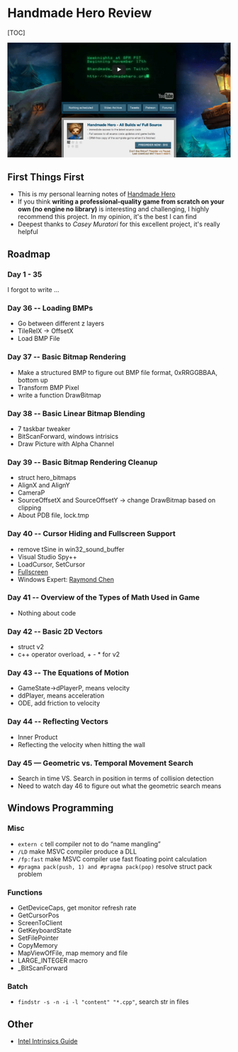 # Handmade Hero Review

[TOC]

![](./home.png)

## First Things First

- This is my personal learning notes of [Handmade Hero](https://handmadehero.org/)
- If you think **writing a professional-quality game from scratch on your own (no engine no library)** is interesting and challenging, I highly recommend this project. In my opinion, it's the best I can find
- Deepest thanks to *Casey Muratori* for this excellent project, it's really helpful



## Roadmap

### Day 1 - 35

I forgot to write ...

### Day 36 -- Loading BMPs

- Go between different z layers
- TileRelX -> OffsetX
- Load BMP File

### Day 37 -- Basic Bitmap Rendering

- Make a structured BMP to figure out BMP file format, 0xRRGGBBAA, bottom up
- Transform BMP Pixel
- write a function DrawBitmap

### Day 38 -- Basic Linear Bitmap Blending

- 7 taskbar tweaker
- BitScanForward, windows intrisics
- Draw Picture with Alpha Channel

### Day 39 -- Basic Bitmap Rendering Cleanup

- struct hero_bitmaps 
- AlignX and AlignY
- CameraP
- SourceOffsetX and SourceOffsetY -> change DrawBitmap based on clipping
- About PDB file, lock.tmp

### Day 40 -- Cursor Hiding and Fullscreen Support

- remove tSine in win32_sound_buffer
- Visual Studio Spy++
- LoadCursor, SetCursor
- [Fullscreen](http://blogs.msdn.com/b/oldnewthing/archive/2010/04/12/9994016.aspx)
- Windows Expert: [Raymond Chen](http://blogs.msdn.com/b/oldnewthing/)

### Day 41 -- Overview of the Types of Math Used in Game

- Nothing about code

### Day 42 -- Basic 2D Vectors

- struct v2
- c++ operator overload, + - * for v2

### Day 43 -- The Equations of Motion

- GameState->dPlayerP, means velocity
- ddPlayer, means acceleration
- ODE, add friction to velocity

### Day 44 -- Reflecting Vectors

- Inner Product
- Reflecting the velocity when hitting the wall

### Day 45 — Geometric vs. Temporal Movement Search

- Search in time VS. Search in position in terms of collision detection
- Need to watch day 46 to figure out what the geometric search means



## Windows Programming

### Misc

- `extern c` tell compiler not to do “name mangling”
- `/LD` make MSVC compiler produce a DLL 
- `/fp:fast` make MSVC compiler use fast floating point calculation
- `#pragma pack(push, 1) and #pragma pack(pop)` resolve struct pack problem

### Functions

- GetDeviceCaps, get monitor refresh rate
- GetCursorPos
- ScreenToClient
- GetKeyboardState
- SetFilePointer
- CopyMemory
- MapViewOfFile, map memory and file
- LARGE_INTEGER macro
- _BitScanForward



### Batch

- `findstr -s -n -i -l "content" "*.cpp"`, search str in files



## Other

- [Intel Intrinsics Guide](https://software.intel.com/sites/landingpage/IntrinsicsGuide/)
  
  ​